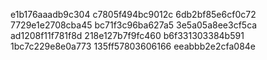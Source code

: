 e1b176aaadb9c304
c7805f494bc9012c
6db2bf85e6cf0c72
7729e1e2708cba45
bc71f3c96ba627a5
3e5a05a8ee3cf5ca
ad1208f11f781f8d
218e127b7f9fc460
b6f331303384b591
1bc7c229e8e0a773
135ff57803606166
eeabbb2e2cfa084e
